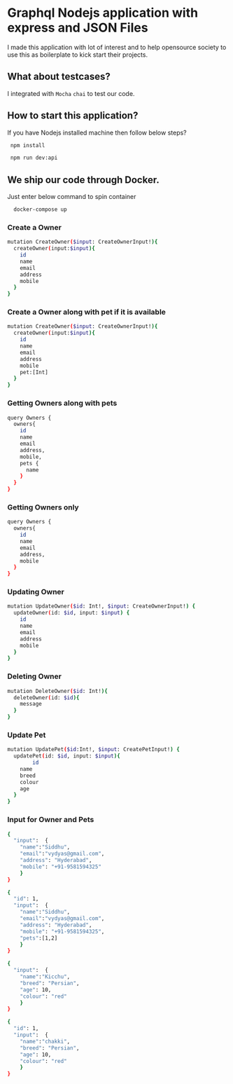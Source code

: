 # Graphql Nodejs application with express and JSON Files

I made this application with lot of interest and to help opensource society to use this as 
boilerplate to kick start their projects.

## What about testcases?

I integrated with ```Mocha``` ```chai``` to test our code. 

## How to start this application?

If you have Nodejs installed machine then follow below steps?

```sh
 npm install

 npm run dev:api
 ```

## We ship our code through Docker.

Just enter below command to spin container

```sh
  docker-compose up
 ```

### Create a Owner
```sh
mutation CreateOwner($input: CreateOwnerInput!){
  createOwner(input:$input){
    id
    name
    email
    address
    mobile
  }
}
```

### Create a Owner along with pet if it is available
```sh
mutation CreateOwner($input: CreateOwnerInput!){
  createOwner(input:$input){
    id
    name
    email
    address
    mobile
    pet:[Int]
  }
}
```

### Getting Owners along with pets

```sh
query Owners {
  owners{
    id
    name
    email
    address,
    mobile,
    pets {
      name
    }
  }
}
```

### Getting Owners only

```sh
query Owners {
  owners{
    id
    name
    email
    address,
    mobile
  }
}
```

### Updating Owner

```sh
mutation UpdateOwner($id: Int!, $input: CreateOwnerInput!) {
  updateOwner(id: $id, input: $input) {
    id
    name
    email
    address
    mobile
  }
}
```
### Deleting Owner

```sh
mutation DeleteOwner($id: Int!){
  deleteOwner(id: $id){
    message
  }
}
```

### Update Pet
```sh
mutation UpdatePet($id:Int!, $input: CreatePetInput!) {
  updatePet(id: $id, input: $input){
    	id
    name
    breed
    colour
    age
  }
}
```
### Input for Owner and Pets

```sh
{
  "input":  {
    "name":"Siddhu",
    "email":"vydyas@gmail.com",
    "address": "Hyderabad",
    "mobile": "+91-9581594325"
	}
}

{
  "id": 1,
  "input":  {
    "name":"Siddhu",
    "email":"vydyas@gmail.com",
    "address": "Hyderabad",
    "mobile": "+91-9581594325",
    "pets":[1,2]
	}
}

{
  "input":  {
    "name":"Kicchu",
    "breed": "Persian",
    "age": 10,
    "colour": "red"
	}
}

{
  "id": 1,
  "input":  {
    "name":"chakki",
    "breed": "Persian",
    "age": 10,
    "colour": "red"
	}
}
```

